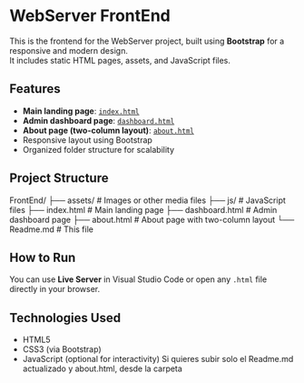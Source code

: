 # WebServer FrontEnd

This is the frontend for the WebServer project, built using **Bootstrap** for a responsive and modern design.  
It includes static HTML pages, assets, and JavaScript files.

## Features
- **Main landing page**: [`index.html`](index.html)
- **Admin dashboard page**: [`dashboard.html`](dashboard.html)
- **About page (two-column layout)**: [`about.html`](about.html)
- Responsive layout using Bootstrap
- Organized folder structure for scalability

## Project Structure
FrontEnd/
├── assets/ # Images or other media files
├── js/ # JavaScript files
├── index.html # Main landing page
├── dashboard.html # Admin dashboard page
├── about.html # About page with two-column layout
└── Readme.md # This file

## How to Run
You can use **Live Server** in Visual Studio Code or open any `.html` file directly in your browser.

## Technologies Used
- HTML5
- CSS3 (via Bootstrap)
- JavaScript (optional for interactivity)
Si quieres subir solo el Readme.md actualizado y about.html, desde la carpeta